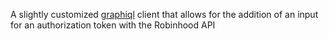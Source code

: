 
A slightly customized [graphiql](https://github.com/graphql/graphiql) client that allows for the addition of an input for an authorization token with the Robinhood API
